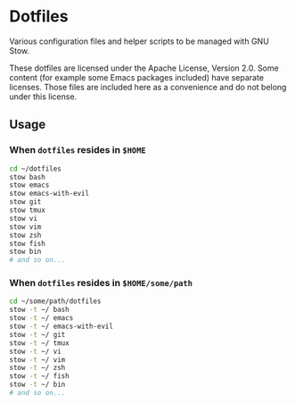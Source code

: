 # Dotfiles

Various configuration files and helper scripts to be managed with GNU Stow.

These dotfiles are licensed under the Apache License, Version 2.0.
Some content (for example some Emacs packages included) have separate licenses.
Those files are included here as a convenience and do not belong under this license.

## Usage

### When `dotfiles` resides in `$HOME`

````sh
cd ~/dotfiles
stow bash
stow emacs
stow emacs-with-evil
stow git
stow tmux
stow vi
stow vim
stow zsh
stow fish
stow bin
# and so on...
````

### When `dotfiles` resides in `$HOME/some/path`

````sh
cd ~/some/path/dotfiles
stow -t ~/ bash
stow -t ~/ emacs
stow -t ~/ emacs-with-evil
stow -t ~/ git
stow -t ~/ tmux
stow -t ~/ vi
stow -t ~/ vim
stow -t ~/ zsh
stow -t ~/ fish
stow -t ~/ bin
# and so on...
````

